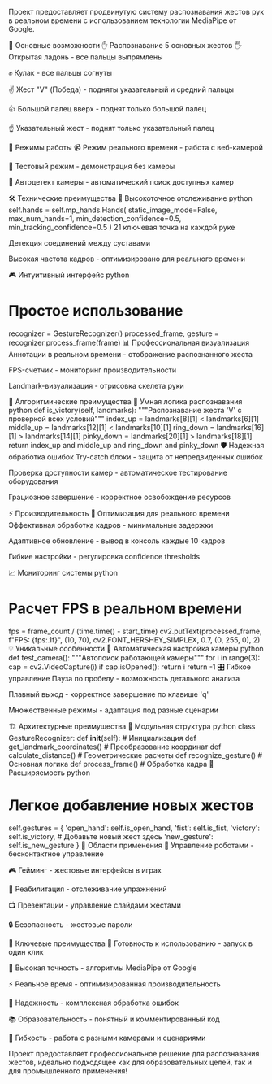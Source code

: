 Проект предоставляет продвинутую систему распознавания жестов рук в реальном времени с использованием технологии MediaPipe от Google.

🚀 Основные возможности
✋ Распознавание 5 основных жестов
🖐️ Открытая ладонь - все пальцы выпрямлены

✊ Кулак - все пальцы согнуты

✌️ Жест "V" (Победа) - подняты указательный и средний пальцы

👍 Большой палец вверх - поднят только большой палец

☝️ Указательный жест - поднят только указательный палец

🎯 Режимы работы
📹 Режим реального времени - работа с веб-камерой

🧪 Тестовый режим - демонстрация без камеры

🔧 Автодетект камеры - автоматический поиск доступных камер

🛠 Технические преимущества
🔬 Высокоточное отслеживание
python
self.hands = self.mp_hands.Hands(
    static_image_mode=False,
    max_num_hands=1,
    min_detection_confidence=0.5,
    min_tracking_confidence=0.5
)
21 ключевая точка на каждой руке

Детекция соединений между суставами

Высокая частота кадров - оптимизировано для реального времени

🎮 Интуитивный интерфейс
python
# Простое использование
recognizer = GestureRecognizer()
processed_frame, gesture = recognizer.process_frame(frame)
📊 Профессиональная визуализация
Аннотации в реальном времени - отображение распознанного жеста

FPS-счетчик - мониторинг производительности

Landmark-визуализация - отрисовка скелета руки

🎯 Алгоритмические преимущества
🤖 Умная логика распознавания
python
def is_victory(self, landmarks):
    """Распознавание жеста 'V' с проверкой всех условий"""
    index_up = landmarks[8][1] < landmarks[6][1]
    middle_up = landmarks[12][1] < landmarks[10][1]
    ring_down = landmarks[16][1] > landmarks[14][1]
    pinky_down = landmarks[20][1] > landmarks[18][1]
    return index_up and middle_up and ring_down and pinky_down
🛡️ Надежная обработка ошибок
Try-catch блоки - защита от непредвиденных ошибок

Проверка доступности камер - автоматическое тестирование оборудования

Грациозное завершение - корректное освобождение ресурсов

⚡ Производительность
🚀 Оптимизация для реального времени
Эффективная обработка кадров - минимальные задержки

Адаптивное обновление - вывод в консоль каждые 10 кадров

Гибкие настройки - регулировка confidence thresholds

📈 Мониторинг системы
python
# Расчет FPS в реальном времени
fps = frame_count / (time.time() - start_time)
cv2.putText(processed_frame, f"FPS: {fps:.1f}", (10, 70),
            cv2.FONT_HERSHEY_SIMPLEX, 0.7, (0, 255, 0), 2)
💡 Уникальные особенности
🔧 Автоматическая настройка камеры
python
def test_camera():
    """Автопоиск работающей камеры"""
    for i in range(3):
        cap = cv2.VideoCapture(i)
        if cap.isOpened():
            return i
    return -1
🎛️ Гибкое управление
Пауза по пробелу - возможность детального анализа

Плавный выход - корректное завершение по клавише 'q'

Множественные режимы - адаптация под разные сценарии

🏗️ Архитектурные преимущества
📐 Модульная структура
python
class GestureRecognizer:
    def __init__(self):          # Инициализация
    def get_landmark_coordinates() # Преобразование координат
    def calculate_distance()      # Геометрические расчеты
    def recognize_gesture()       # Основная логика
    def process_frame()          # Обработка кадра
🔄 Расширяемость
python
# Легкое добавление новых жестов
self.gestures = {
    'open_hand': self.is_open_hand,
    'fist': self.is_fist,
    'victory': self.is_victory,
    # Добавьте новый жест здесь
    'new_gesture': self.is_new_gesture
}
🎯 Области применения
🤖 Управление роботами - бесконтактное управление

🎮 Гейминг - жестовые интерфейсы в играх

🏥 Реабилитация - отслеживание упражнений

📺 Презентации - управление слайдами жестами

🔒 Безопасность - жестовые пароли

💪 Ключевые преимущества
🚀 Готовность к использованию - запуск в один клик

🎯 Высокая точность - алгоритмы MediaPipe от Google

⚡ Реальное время - оптимизированная производительность

🔧 Надежность - комплексная обработка ошибок

📚 Образовательность - понятный и комментированный код

🔄 Гибкость - работа с разными камерами и сценариями

Проект предоставляет профессиональное решение для распознавания жестов, идеально подходящее как для образовательных целей, так и для промышленного применения!

